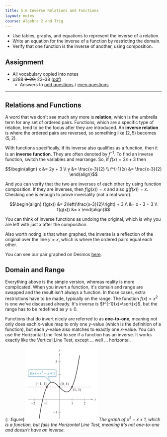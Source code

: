 ```yaml
---
title: 5.6 Inverse Relations and Functions
layout: notes
course: Algebra 2 and Trig
---
```


- Use tables, graphs, and equations to represent the inverse of a relation.
- Write an equation for the inverse of a function by restricting the domain.
- Verify that one function is the inverse of another, using composition.

## Assignment

- All vocabulary copied into notes
- p288 ~~9–20,~~ 23–38 ([pdf](./pdf/alg2-practice-0506.pdf))
  - Answers to [odd questions](../misc/alg2-odd-answers.pdf) / [even questions](../misc/alg2-even-answers.pdf)

---

## Relations and Functions

A word that we don't see much any more is **relation**, which is the umbrella term for any set of ordered pairs. Functions, which are a specific type of relation, tend to be the focus after they are introduced. An **inverse relation** is where the ordered pairs are reversed, so something like $(2,5)$ becomes $(5,2)$.

With functions specifically, if its inverse also qualifies as a function, then it is an **inverse function**. They are often denoted by $f^{-1}$. To find an inverse function, switch the variables and rearrange. So, if $f(x) = 2x + 3$ then

$$\begin{align}
        x &= 2y + 3 \\
        y &= \frac{x-3}{2} \\
f^{-1}(x) &= \frac{x-3}{2}
\end{align}$$

And you can verify that the two are inverses of each other by using function composition. If they are inverses, then $f(g(x)) = x$ and also $g(f(x)) = x$. Checking one is enough to prove inversality (not a real word).

$$\begin{align}
f(g(x)) &= 2\left(\frac{x-3}{2}\right) + 3 \\
        &= x - 3 + 3 \\
f(g(x)) &= x
\end{align}$$

You can think of inverse functions as undoing the original, which is why you are left with just $x$ after the composition.

Also worth noting is that when graphed, the inverse is a reflection of the original over the line $y=x$, which is where the ordered pairs equal each other.

You can see our pair graphed on Desmos [here](https://www.desmos.com/calculator/fv9rgwo6fa).

## Domain and Range

Everything above is the simple version, whereas reality is more complicated. When you invert a function, it's domain and range are swapped and the result isn't always a function. In those cases, extra restrictions have to be made, typically on the range. The function $f(x)=x^2$ is one we've discussed already. It's inverse is $f^{-1}(x)=\sqrt{x}$, but the range has to be redefined as $y\ge 0$.

Functions that do invert nicely are referred to as **one-to-one**, meaning not only does each $x$-value map to only one $y$-value (which is the definition of a function), but each $y$-value also matches to exactly one $x$-value. You can use the Horizontal Line Test to see if a function has an inverse. It works exactly like the Vertical Line Test, except ... well ... horizontal.

{: .figure}
![x^3-x+1](./img/5-6-horizontal-failure.png)
*The graph of $x^3-x+1$, which is a function, but fails the Horizontal Line Test, meaning it's not one-to-one and doesn't have an inverse.*
